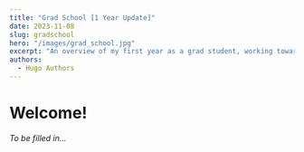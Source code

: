 ```yaml
---
title: "Grad School [1 Year Update]"
date: 2023-11-08
slug: gradschool
hero: "/images/grad_school.jpg"
excerpt: "An overview of my first year as a grad student, working towards an M.S. in Artificial Intelligence." 
authors:
  - Hugo Authors
---
```



# Welcome!
*To be filled in...*